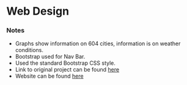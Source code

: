 # Web Design

### Notes 
* Graphs show information on 604 cities, information is on weather conditions. 
* Bootstrap used for Nav Bar. 
* Used the standard Bootstrap CSS style.
* Link to original project can be found [here](https://github.com/EleniQ/python-api-challenge)
* Website can be found [here](https://eleniq.github.io/web-challenge/index.html)
